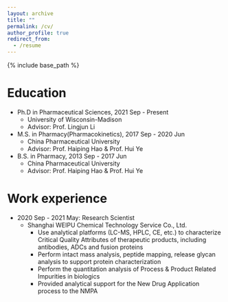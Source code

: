 ```yaml
---
layout: archive
title: ""
permalink: /cv/
author_profile: true
redirect_from:
  - /resume
---
```


{% include base_path %}

Education
======
* Ph.D in Pharmaceutical Sciences, 2021 Sep - Present
  * University of Wisconsin-Madison
  * Advisor: Prof. Lingjun Li
* M.S. in Pharmacy(Pharmacokinetics), 2017 Sep - 2020 Jun
  * China Pharmaceutical University
  * Advisor: Prof. Haiping Hao & Prof. Hui Ye
* B.S. in Pharmacy, 2013 Sep - 2017 Jun
  * China Pharmaceutical University
  * Advisor: Prof. Haiping Hao & Prof. Hui Ye


Work experience
======
* 2020 Sep - 2021 May: Research Scientist
  * Shanghai WEIPU Chemical Technology Service Co., Ltd.
    * Use analytical platforms (LC-MS, HPLC, CE, etc.) to characterize Critical Quality Attributes of therapeutic products, including antibodies, ADCs and fusion proteins 
    * Perform intact mass analysis, peptide mapping, release glycan analysis to support protein characterization
    * Perform the quantitation analysis of Process & Product Related Impurities in biologics
    * Provided analytical support for the New Drug Application process to the NMPA


